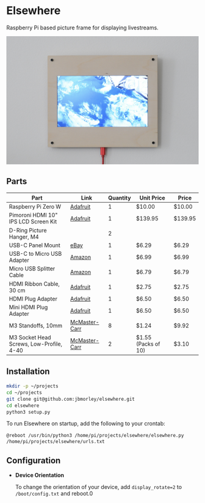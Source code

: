 # Elsewhere

Raspberry Pi based picture frame for displaying livestreams.

![Elsewhere showing a livestream of Earth from the ISS](images/iss.jpg)

## Parts

| **Part**                                 | **Link**                                                | Quantity | **Unit Price**      | **Price** |
| ---------------------------------------- | ------------------------------------------------------- | -------- | ------------------- | --------- |
| Raspberry Pi Zero W                      | [Adafruit](https://www.adafruit.com/product/3400)       | 1        | $10.00              | $10.00    |
| Pimoroni HDMI 10" IPS LCD Screen Kit     | [Adafruit](https://www.adafruit.com/product/4337)       | 1        | $139.95             | $139.95   |
| D-Ring Picture Hanger, M4                |                                                         | 2        |                     |           |
| USB-C Panel Mount                        | [eBay](https://www.ebay.com/itm/143134180140)           | 1        | $6.29               | $6.29     |
| USB-C to Micro USB Adapter               | [Amazon](https://www.amazon.com/gp/product/B07GH5KJH2/) | 1        | $6.99               | $6.99     |
| Micro USB Splitter Cable                 | [Amazon](https://www.amazon.com/gp/product/B017OPOG58/) | 1        | $6.79               | $6.79     |
| HDMI Ribbon Cable, 30 cm                 | [Adafruit](https://www.adafruit.com/product/3562)       | 1        | $2.75               | $2.75     |
| HDMI Plug Adapter                        | [Adafruit](https://www.adafruit.com/product/3548)       | 1        | $6.50               | $6.50     |
| Mini HDMI Plug Adapter                   | [Adafruit](https://www.adafruit.com/product/3552)       | 1        | $6.50               | $6.50     |
| M3 Standoffs, 10mm                       | [McMaster-Carr](https://www.mcmaster.com/94868A166/)    | 8        | $1.24               | $9.92     |
| M3 Socket Head Screws, Low-Profile, 4-40 | [McMaster-Carr](https://www.mcmaster.com/93615A110/)    | 2        | $1.55 (Packs of 10) | $3.10     |

## Installation

```bash
mkdir -p ~/projects
cd ~/projects
git clone git@github.com:jbmorley/elsewhere.git
cd elsewhere
python3 setup.py
```

To run Elsewhere on startup, add the following to your crontab:

```
@reboot /usr/bin/python3 /home/pi/projects/elsewhere/elsewhere.py /home/pi/projects/elsewhere/urls.txt
```

## Configuration

- **Device Orientation**

  To change the orientation of your device, add `display_rotate=2` to `/boot/config.txt` and reboot.0
